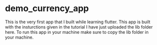 # demo_currency_app
This is the very first app that I built while learning flutter. This app is built with the insturctions given in the tutorial 
I have just uploaded the lib folder here. To run this app in your machine make sure to copy the lib folder in your machine.
